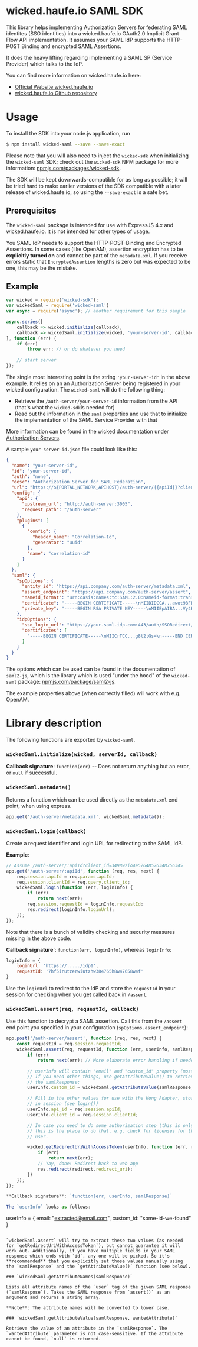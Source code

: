 # wicked.haufe.io SAML SDK

This library helps implementing Authorization Servers for federating SAML identites (SSO identities) into a wicked.haufe.io OAuth2.0 Implicit Grant Flow API implementation. It assumes your SAML IdP supports the HTTP-POST Binding and encrypted SAML Assertions.

It does the heavy lifting regarding implementing a SAML SP (Service Provider) which talks to the IdP.

You can find more information on wicked.haufe.io here:

* [Official Website wicked.haufe.io](http://wicked.haufe.io)
* [wicked.haufe.io Github repository](https://github.com/Haufe-Lexware/wicked.haufe.io)

# Usage

To install the SDK into your node.js application, run

```bash
$ npm install wicked-saml --save --save-exact
```

Please note that you will also need to inject the `wicked-sdk` when initializing the `wicked-saml` SDK; check out the `wicked-sdk` NPM package for more information: [npmjs.com/packages/wicked-sdk](https://www.npmjs.com/package/wicked-sdk).

The SDK will be kept downwards-compatible for as long as possible; it will be tried hard to make earlier versions of the SDK compatible with a later release of wicked.haufe.io, so using the `--save-exact` is a safe bet.

## Prerequisites

The `wicked-saml` package is intended for use with ExpressJS 4.x and wicked.haufe.io. It is not intended for other types of usage.

You SAML IdP needs to support the HTTP-POST-Binding and Encrypted Assertions. In some cases (like OpenAM), assertion encryption has to be **explicitly turned on** and cannot be part of the `metadata.xml`. If you receive errors static that `EncryptedAssertion` lengths is zero but was expected to be one, this may be the mistake.

## Example

```javascript
var wicked = require('wicked-sdk');
var wickedSaml = require('wicked-saml')
var async = require('async'); // another requirement for this sample

async.series([
    callback => wicked.initialize(callback),
    callback => wickedSaml.initialize(wicked, 'your-server-id', callback)
], function (err) {
    if (err)
        throw err; // or do whatever you need
    
    // start server
});
```

The single most interesting point is the string `'your-server-id'` in the above example. It relies on an an Authorization Server being registered in your wicked configuration. The `wicked-saml` will do the following thing:

* Retrieve the `/auth-server/your-server-id` information from the API (that's what the `wicked-sdk`is needed for)
* Read out the information in the `saml` properties and use that to initialize the implementation of the SAML Service Provider with that

More information can be found in the wicked documentation under [Authorization Servers](https://github.com/Haufe-Lexware/wicked.haufe.io/blob/oauth2_implicit/doc/authorization-servers.md).

A sample `your-server-id.json` file could look like this:

```json
{
  "name": "your-server-id",
  "id": "your-server-id",
  "auth": "none",
  "desc": "Authorization Server for SAML Federation",
  "url": "https://${PORTAL_NETWORK_APIHOST}/auth-server/{{apiId}}?client_id=(your app's client id)",
  "config": {
    "api": {
      "upstream_url": "http://auth-server:3005",
      "request_path": "/auth-server"
    },
    "plugins": [
      {
        "config": {
          "header_name": "Correlation-Id",
          "generator": "uuid"
        },
        "name": "correlation-id"
      }
    ]
  },
  "saml": {
    "spOptions": {
      "entity_id": "https://api.company.com/auth-server/metadata.xml",
      "assert_endpoint": "https://api.company.com/auth-server/assert",
      "nameid_format": "urn:oasis:names:tc:SAML:2.0:nameid-format:transient",
      "certificate": "-----BEGIN CERTIFICATE-----\nMIIDIDCCA...awot98FReb\n-----END CERTIFICATE-----",
      "private_key": "-----BEGIN RSA PRIVATE KEY-----\nMIIEpAIBA...Vy4HpO2KPg==\n-----END RSA PRIVATE KEY-----"
    },
    "idpOptions": {
      "sso_login_url": "https://your-saml-idp.com:443/auth/SSORedirect/metaAlias/idp1",
      "certificates": [
        "-----BEGIN CERTIFICATE-----\nMIICrTCC...g8t2tGs=\n-----END CERTIFICATE-----"
      ]
    }
  }
}
```

The options which can be used can be found in the documentation of `saml2-js`, which is the library which is used "under the hood" of the `wicked-saml` package: [npmjs.com/package/saml2-js](https://www.npmjs.com/package/saml2-js).

The example properties above (when correctly filled) will work with e.g. OpenAM.

# Library description

The following functions are exported by `wicked-saml`.

### `wickedSaml.initialize(wicked, serverId, callback)`

**Callback signature**: `function(err)` -- Does not return anything but an error, or `null` if successful.

### `wickedSaml.metadata()`

Returns a function which can be used directly as the `metadata.xml` end point, when using express.

```javascript
app.get('/auth-server/metadata.xml', wickedSaml.metadata());
```

### `wickedSaml.login(callback)`

Create a request identifier and login URL for redirecting to the SAML IdP.

**Example**:

```javascript
// Assume /auth-server/:apiId?client_id=3498wzio4e57648576348756345
app.get('/auth-server/:apiId', function (req, res, next) {
    req.session.apiId = req.params.apiId;
    req.session.clientId = req.query.client_id;
    wickedSaml.login(function (err, loginInfo) {
        if (err)
            return next(err);
        req.session.requestId = loginInfo.requestId;
        res.redirect(loginInfo.loginUrl);
    });
});
```

Note that there is a bunch of validity checking and security measures missing in the above code.

**Callback signature**': `function(err, loginInfo)`, whereas `loginInfo`:

```javascript
loginInfo = {
    loginUrl: 'https://...../idp1',
    requestId: '7hf5irutzerwiutzhw384765h8w47658w4f'
}
```

Use the `loginUrl` to redirect to the IdP and store the `requestId` in your session for checking when you get called back in `/assert`.

### `wickedSaml.assert(req, requestId, callback)`

Use this function to decrypt a SAML assertion. Call this from the `/assert` end point you specified in your configuration (`spOptions.assert_endpoint`):

```javascript
app.post('/auth-server/assert', function (req, res, next) {
    const requestId = req.session.requestId;
    wickedSaml.assert(req, requestId, function (err, userInfo, samlResponse) {
        if (err)
            return next(err); // More elaborate error handling if needed

        // userInfo will contain "email" and "custom_id" property (most of the time)
        // If you need other things, use getAttributeValue() to retrieve from
        // the samlResponse:
        userInfo.custom_id = wickedSaml.getAttributeValue(samlResponse, 'our_company_id');

        // Fill in the other values for use with the Kong Adapter, stored
        // in session (see login())
        userInfo.api_id = req.session.apiId;
        userInfo.client_id = req.session.clientId;

        // In case you need to do some authorization step (this is only authentication),
        // this is the place to do that, e.g. check for licenses for the authenticated
        // user.

        wicked.getRedirectUriWithAccessToken(userInfo, function (err, redirect) {
            if (err)
                return next(err);
            // Yay, done! Redirect back to web app
            res.redirect(redirect.redirect_uri);
        })
    });
});

**Callback signature**: `function(err, userInfo, samlResponse)`

The `userInfo` looks as follows:

```
userInfo = {
    email: "extracted@email.com",
    custom_id: "some-id-we-found"
}
```

`wickedSaml.assert` will try to extract these two values (as needed for `getRedirectUriWithAccessToken`), but cannot guarantee it will work out. Additionally, if you have multiple fields in your SAML response which ends with `id`, any one will be picked. So it's **recommended** that you explicitly set those values manually using the `samlResponse` and the `getAttributeValue()` function (see below).

### `wickedSaml.getAttributeNames(samlResponse)`

Lists all attribute names of the `user` tag of the given SAML response (`samlRespose`). Takes the SAML response from `assert()` as an argument and returns a string array.

**Note**: The attribute names will be converted to lower case.

### `wickedSaml.getAttributeValue(samlResponse, wantedAttribute)`

Retrieve the value of an attribute in the `samlResponse`. The `wantedAttribute` parameter is not case-sensitive. If the attribute cannot be found, `null` is returned. 

